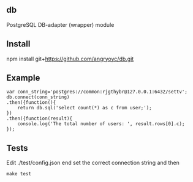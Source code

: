 db
-----

PostgreSQL DB-adapter (wrapper) module


Install
--------

npm install git+https://github.com/angryoyc/db.git




Example
--------
```
var conn_string='postgres://common:rjgthybr@127.0.0.1:6432/settv';
db.connect(conn_string)
.then({function(){
	return db.sql('select count(*) as c from user;');
})
.then({function(result){
	console.log('The total number of users: ', result.rows[0].c);
});

```

Tests
------
Edit ./test/config.json end set the correct connection string and then

```
make test
```
